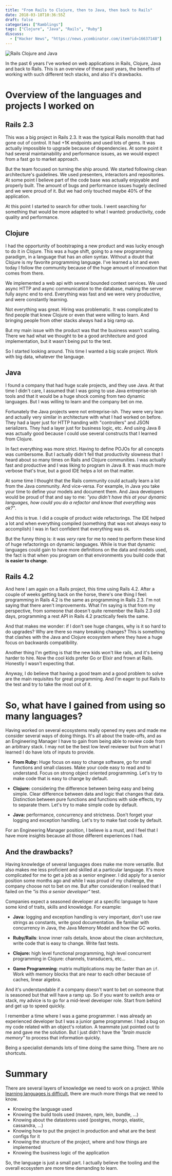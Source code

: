 ```yaml
---
title: "From Rails to Clojure, then to Java, then back to Rails"
date: 2018-03-18T10:36:55Z
draft: false
categories: ["Ramblings"]
tags: ["Clojure", "Java", "Rails", "Ruby"]
discuss:
  - ["Hacker News", "https://news.ycombinator.com/item?id=16637148"]
---
```


![Rails Clojure and Java](/img/rails-clojure-java-rails.png)

In the past 6 years I've worked on web applications in Rails, Clojure, Java and
back to Rails.
This is an overview of these past years, the benefits of working with such
different tech stacks, and also it's drawbacks.

<!--more-->

# Overview of the languages and projects I worked on

## Rails 2.3

This was a big project in Rails 2.3. It was the typical Rails monolith that had
gone out of control. It had +1K endpoints and used lots of gems. It was actually
impossible to upgrade because of dependencies. At some point it had several
maintainability and performance issues, as we would expect from a fast go to
market approach.

But the team focused on turning the ship around. We started following 
clean architecture's guidelines. We used presenters, interactors and repositories.
At some point I believe part of the code base was actually enjoyable and properly
built. The amount of bugs and performance issues hugely declined and we were
proud of it. But we had only touched maybe 40% of the application.

At this point I started to search for other tools. I went searching for something
that would be more adapted to what I wanted: productivity,
code quality and performance.

## Clojure

I had the opportunity of bootstraping a new product and was lucky enough to do
it in Clojure. This was a huge shift, going to a new programming paradigm, in
a language that has an _alien_ syntax. Without a doubt that Clojure is my
favorite programming language. I've learned a lot and even today I follow the
community because of the huge amount of innovation that comes from there.

We implemented a web api with several bounded context services. We used async HTTP
and async communication to the database, making the server fully async end to end.
Everything was fast and we were very productive, and were constantly learning.

Not everything was great. Hiring was problematic. It was complicated to find
people that knew Clojure or even that were willing to learn. And bringing people
from other stacks always had a big ramp up.

But my main issue with the product was that the business wasn't scaling. There
we had what we thought to be a good architecture and good implementation, but
it wasn't being put to the test.

So I started looking around. This time I wanted a big scale project. Work with
big data, whatever the language.

## Java

I found a company that had huge scale projects, and they use Java. At
that time I didn't care, I assumed that I was going to use Java entreprise-ish
tools and that it would be a huge shock coming from two dynamic languages. But
I was willing to learn and the company bet on me.

Fortunately the Java projects were not entreprise-ish. They were very lean and
actually very similar in architecture with what I had worked on before. They
had a layer just for HTTP handing with "controllers" and JSON serializers. They
had a layer just for business logic, etc. And using Java 8 was actually good
because I could use several constructs that I learned from Clojure.

In fact everything was more strict. Having to define POJOs for all concepts was
cumbersome. But I actually didn't fell that productivity slowness that I heard
about so many times on Rails and Clojure communities. I was actually fast and
productive and I was liking to program in Java 8. It was much more verbose
that's true, but a good IDE helps a lot on that matter.

At some time I thought that the Rails community could actually learn a lot from
the Java community. And vice-versa. For example, in Java you take your time
to define your models and document them. And Java developers would be proud of
that and say to me: _"you didn't have this at your dynamic languages, how could
you do a refactor and know that everything was ok?"_.

And this is true. I did a couple of product wide refactorings. The IDE helped
a lot and when everything compiled (something that was not always easy to
accomplish) I was in fact confident that everything was ok.

But the funny thing is: it was _very_ rare for me to need to perform these kind
of huge refactorings on dynamic languages. While is true that dynamic
languages could gain to have more definitions on the data and models used, the
fact is that when you program on that environments you build code that **is easier
to change**.

## Rails 4.2

And here I am again on a Rails project, this time using Rails 4.2. After a
couple of weeks getting back on the horse, there's one thing I feel: programming
in Rails 4.2 is the same as programming in Rails 2.3. I'm not saying that there
aren't improvements. What I'm saying is that from my perspective, from someone that
doesn't quite remember the Rails 2.3 old days, programming a rest API in Rails 4.2
practically feels the same.

And that makes me wonder: if I don't see huge changes, why is it so hard to 
do upgrades? Why are there so many breaking changes? This is something that
clashes with the Java and Clojure ecosystem where they have a huge focus on
backwards compatibility.

Another thing I'm getting is that the new kids won't like rails, and it's being
harder to hire. Now the cool kids prefer Go or Elixir and frown at Rails. Honestly
I wasn't expecting that.

Anyway, I do believe that having a good team and a good problem to solve are the
main requisites for great programming. And I'm eager to put Rails to the test
and try to take the most out of it.

# So, what have I gained from using so many languages?

Having worked on several ecosystems really opened my eyes and made me consider
several ways of doing things. It's all about the trade-offs, and as an
Engineering Manager I have to gain from being able to review code from an arbitrary
stack. I may not be the best low level reviewer but from what I learned I
do have lots of inputs to provide.

* **From Ruby:** Huge focus on easy to change software, go for small functions
  and small classes. Make your code easy to read and to understand. Focus on
  strong object oriented programming. Let's try to make code that is easy
  to change by default.

* **Clojure:** considering the difference between being easy and being simple.
  Clear difference between data and logic that changes that data. Distinction
  between pure functions and functions with side effects, try to separate them.
  Let's try to make simple code by default.

* **Java:** performance, concurrency and strictness. Don't forget your logging
  and exception handling. Let's try to make fast code by default.

For an Engineering Manager position, I believe is a must, and I feel that I
have more insights because all those different experiences I had.

## And the drawbacks?

Having knowledge of several languages does make me more versatile. But also makes
me less proficient and skilled at a particular language. It's more complicated
for me to get a job as a senior engineer. I did apply for a senior position
some months ago and while I was proud of my challenge, the company choose not
to bet on me. But after consideration I realised that I failed on the _"is this a senior
developer"_ test.

Companies expect a seasoned developer at a specific language to have some kind
of traits, skills and knowledge. For example:

* **Java**: logging and exception handling is very important, don't use raw
  strings as constants, write good documentation. Be familiar with concurrency
  in Java, the Java Memory Model and how the GC works.

* **Ruby/Rails**: know inner rails details, know about the clean architecture, write
  code that is easy to change. Write fast tests.

* **Clojure:** high level functional programming, high level concurrent programming
  in Clojure: channels, transducers, etc...

* **Game Programming**: matrix multiplications may be faster than an `if`. Work
  with memory blocks that are near to each other because of caches, linear
  algebra.

And it's understandable if a company doesn't want to bet on someone that is
seasoned but that will have a ramp up. So if you want to switch area or stack,
my advice is to go for a mid-level developer role. Start from behind and
get up to speed quickly.

I remember a time where I was a game programmer. I was already an experienced
developer but I was a junior game programmer. I had a bug on my code related with
an object's rotation. A teammate just pointed out to me and gave me the solution.
But I just didn't have the _"brain muscle memory"_ to process that information
quickly.

Being a specialist demands lots of time doing the same thing. There are no
shortcuts.

# Summary

There are several layers of knowledge we need to work on a project. While
[learning languages is difficult](https://www.youtube.com/watch?v=6Oi8_eCaBGY),
there are much more things that we need to know.

* Knowing the language used
* Knowing the build tools used (maven, npm, lein, bundle, ...)
* Knowing about the datastores used (postgres, mongo, elastic, cassandra, ...)
* Knowing how to put the project in production and what are the best configs for it
* Knowing the structure of the project, where and how things are implemented
* Knowing the business logic of the application

So, the language is just a small part. I actually believe the tooling and the
overall ecosystem are more time demanding to learn.
